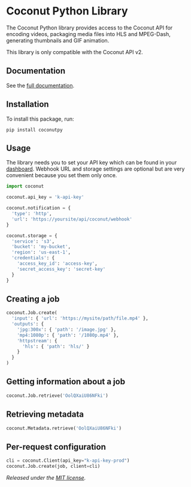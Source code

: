 # Coconut Python Library

The Coconut Python library provides access to the Coconut API for encoding videos, packaging media files into HLS and MPEG-Dash, generating thumbnails and GIF animation.

This library is only compatible with the Coconut API v2.

## Documentation

See the [full documentation](https://docs.coconut.co).

## Installation

To install this package, run:

```console
pip install coconutpy
```

## Usage

The library needs you to set your API key which can be found in your [dashboard](https://app.coconut.co/api). Webhook URL and storage settings are optional but are very convenient because you set them only once.

```python
import coconut

coconut.api_key = 'k-api-key'

coconut.notification = {
  'type': 'http',
  'url': 'https://yoursite/api/coconut/webhook'
}

coconut.storage = {
  'service': 's3',
  'bucket': 'my-bucket',
  'region': 'us-east-1',
  'credentials': {
    'access_key_id': 'access-key',
    'secret_access_key': 'secret-key'
  }
}
```

## Creating a job

```python
coconut.Job.create(
  'input': { 'url': 'https://mysite/path/file.mp4' },
  'outputs': {
    'jpg:300x': { 'path': '/image.jpg' },
    'mp4:1080p': { 'path': '/1080p.mp4' },
    'httpstream': {
      'hls': { 'path': 'hls/' }
    }
  }
)
```

## Getting information about a job

```python
coconut.Job.retrieve('OolQXaiU86NFki')
```

## Retrieving metadata

```python
coconut.Metadata.retrieve('OolQXaiU86NFki')
```

## Per-request configuration

```python
cli = coconut.Client(api_key="k-api-key-prod")
coconut.Job.create(job, client=cli)
```

*Released under the [MIT license](http://www.opensource.org/licenses/mit-license.php).*
